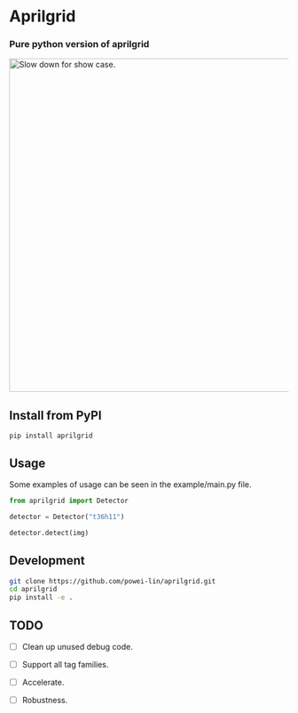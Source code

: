 # Aprilgrid

### Pure python version of aprilgrid

<img src="example/showcase.avif" width="600" alt="Slow down for show case.">

## Install from PyPI
```
pip install aprilgrid
```

## Usage
Some examples of usage can be seen in the example/main.py file.

```py
from aprilgrid import Detector

detector = Detector("t36h11")

detector.detect(img)
```
## Development
```sh
git clone https://github.com/powei-lin/aprilgrid.git
cd aprilgrid
pip install -e .
```

## TODO
- [ ] Clean up unused debug code.
- [ ] Support all tag families.
- [ ] Accelerate.
- [ ] Robustness.

